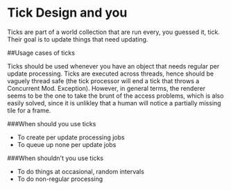 Tick Design and you
====

Ticks are part of a world collection that are run every, you guessed it,
tick. Their goal is to update things that need updating.

##Usage cases of ticks

Ticks should be used whenever you have an object that needs regular per update
processing. Ticks are executed across threads, hence should be vaguely thread
safe (the tick processor will end a tick that throws a Concurrent Mod. Exception). 
However, in general terms, the renderer seems to be the one to take the brunt
of the access problems, which is also easily solved, since it is unlikley that a
human will notice a partially missing tile for a frame.

###When should you use ticks
* To create per update processing jobs
* To queue up none per update jobs

###When shouldn't you use ticks
* To do things at occasional, random intervals
* To do non-regular processing 